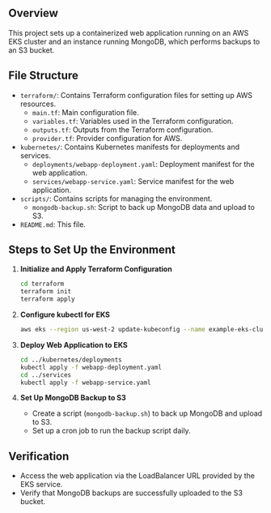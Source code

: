 ## Overview

This project sets up a containerized web application running on an AWS EKS cluster and an instance running MongoDB, which performs backups to an S3 bucket.

## File Structure

- `terraform/`: Contains Terraform configuration files for setting up AWS resources.
  - `main.tf`: Main configuration file.
  - `variables.tf`: Variables used in the Terraform configuration.
  - `outputs.tf`: Outputs from the Terraform configuration.
  - `provider.tf`: Provider configuration for AWS.
- `kubernetes/`: Contains Kubernetes manifests for deployments and services.
  - `deployments/webapp-deployment.yaml`: Deployment manifest for the web application.
  - `services/webapp-service.yaml`: Service manifest for the web application.
- `scripts/`: Contains scripts for managing the environment.
  - `mongodb-backup.sh`: Script to back up MongoDB data and upload to S3.
- `README.md`: This file.

## Steps to Set Up the Environment

1. **Initialize and Apply Terraform Configuration**
    ```bash
    cd terraform
    terraform init
    terraform apply
    ```

2. **Configure kubectl for EKS**
    ```bash
    aws eks --region us-west-2 update-kubeconfig --name example-eks-cluster --profile devops-lead
    ```

3. **Deploy Web Application to EKS**
    ```bash
    cd ../kubernetes/deployments
    kubectl apply -f webapp-deployment.yaml
    cd ../services
    kubectl apply -f webapp-service.yaml
    ```

4. **Set Up MongoDB Backup to S3**
    - Create a script (`mongodb-backup.sh`) to back up MongoDB and upload to S3.
    - Set up a cron job to run the backup script daily.

## Verification

- Access the web application via the LoadBalancer URL provided by the EKS service.
- Verify that MongoDB backups are successfully uploaded to the S3 bucket.
